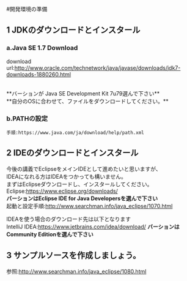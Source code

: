 #開発環境の準備

## 1 JDKのダウンロードとインスタール

### a.Java SE 1.7 Download
   download url:http://www.oracle.com/technetwork/java/javase/downloads/jdk7-downloads-1880260.html

   <br/>
   **バーションが Java SE Development Kit 7u79選んで下さい**
   <br/>
   **自分のOSに合わせて、ファイルをダウンロードしてください。**
   <br/>

### b.PATHの設定
    手順:https://www.java.com/ja/download/help/path.xml

## 2 IDEのダウンロードとインスタール

  今後の講義でEclipseをメインIDEとして進めたいと思いますが、<br>
  IDEAになれる方はIDEAをつかっても構いません。<br>
   まずはEclipseダウンロードし、インスタールしてください。
<br/>
   Eclipse:https://www.eclipse.org/downloads/
   <br/>
   **バーションはEclipse IDE for Java Developersを選んで下さい**
   <br/>
   起動と設定手順:http://www.searchman.info/java_eclipse/1070.html

   IDEAを使う場合のダウンロード先は以下となります<br/>
   IntelliJ IDEA:https://www.jetbrains.com/idea/download/
   **バーションはCommunity Editionを選んで下さい**

## 3 サンプルソースを作成しましょう。
   参照:http://www.searchman.info/java_eclipse/1080.html


　
